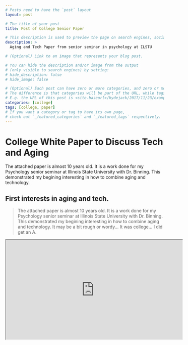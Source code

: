 ```yaml
---
# Posts need to have the `post` layout
layout: post

# The title of your post
title: Post of College Senior Paper

# This description is used to preview the page on search engines, social media, etc.
description: >
  Aging and Tech Paper from senior seminar in psychology at ILSTU

# (Optional) Link to an image that represents your blog post.

# You can hide the description and/or image from the output
# (only visible to search engines) by setting:
# hide_description: false
# hide_image: false

# (Optional) Each post can have zero or more categories, and zero or more tags.
# The difference is that categories will be part of the URL, while tags will not.
# E.g. the URL of this post is <site.baseurl>/hydejack/2017/11/23/example-content/
categories: [college]
tags: [college, paper]
# If you want a category or tag to have its own page,
# check out `_featured_categories` and `_featured_tags` respectively.
---
```




# College White Paper to Discuss Tech and Aging

The attached paper is almost 10 years old. It is a work done for my Psychology senior seminar at Illinois State University with Dr. Binning. This demonstrated my begining interesting in how to combine aging and technology. 

## First interests in aging and tech.

> The attached paper is almost 10 years old. It is a work done for my Psychology senior seminar at 
> Illinois State University with Dr. Binning. This demonstrated my begining interesting in how to combine aging and technology. 
> It may be a bit rough or wordy... It was college... I did get an A.

<iframe width="560" height="315" src="https://docs.google.com/document/d/e/2PACX-1vRiKCU77SRiApUdhwlvLTcyf_W3iDJ5SKJyldJiZkHJhaXGVww-3YFZghqFLfxyVuVoYG8y-tnwis6l/pub?embedded=true"></iframe>
